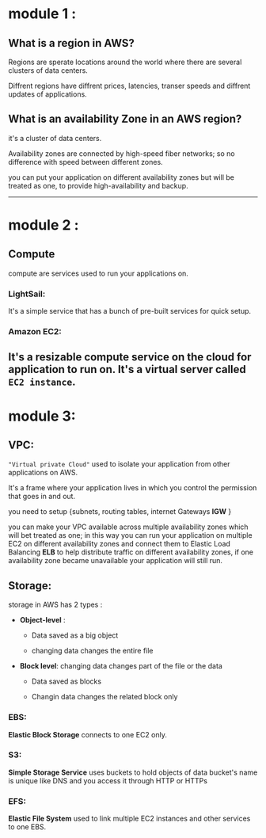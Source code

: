 # module 1 :
## What is a region in AWS?

Regions are sperate locations around the world where there are several clusters of data centers.

Diffrent regions have diffrent prices, latencies, transer speeds and diffrent updates of applications.

## What is an availability Zone in an AWS region?

it's a cluster of data centers.

Availability zones are connected by high-speed fiber networks; so no difference with speed between different zones.

you can put your application on different availability zones but will be treated as one, to provide high-availability and backup.

---

# module 2 :
## Compute
compute are services used to run your applications on.
### LightSail:
It's a simple service that has a bunch of pre-built services for quick setup.

### Amazon EC2:
It's a resizable compute service on the cloud for application to run on.
It's a virtual server called `EC2 instance`.
---
# module 3:
## VPC:
`"Virtual private Cloud"` used to isolate your application from other applications on AWS.

It's a frame where your application lives in which you control the permission that goes in and out.

you need to setup {subnets, routing tables, internet Gateways **IGW** }

you can make your VPC available across multiple availability zones which will bet treated as one; in this way you can run your application on multiple EC2 on different availability zones and connect them to Elastic Load Balancing **ELB** to help distribute traffic on different availability zones, if one availability zone became unavailable your application will still run.

## Storage:

storage in AWS has 2 types :

- **Object-level** :

	- Data saved as a big object

	- changing data changes the entire file

- **Block level**: changing data changes part of the file or the data

	- Data saved as blocks

	- Changin data changes the related block only

### EBS:
**Elastic Block Storage** connects to one EC2 only.
### S3:
**Simple Storage Service** uses buckets to hold objects of data
bucket's name is unique like DNS and you access it through HTTP or HTTPs
### EFS:
**Elastic File System** used to link multiple EC2 instances and other services to one EBS.
